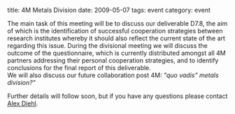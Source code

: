 title: 4M Metals Division
date: 2009-05-07 
tags: event
category: event

The main task of this meeting will be to discuss our deliverable D7.8, the aim of which is the identification of successful cooperation strategies between research institutes whereby it should also reflect the current state  of the art regarding this issue. During the divisional meeting we will discuss the outcome of the questionnaire, which is currently  distributed amongst all 4M partners addressing their personal cooperation strategies, and to identify conclusions for the final report of this deliverable.  
We will also discuss our future collaboration post 4M: *"quo vadis" metals division?"*  

Further details will follow soon, but if you have any questions please contact [Alex Diehl](mailto:A.Diehl@lft.uni-erlangen.de).


